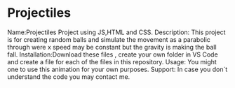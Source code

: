 # Projectiles
Name:Projectiles Project using JS,HTML and CSS.
Description: This project is for creating random balls and simulate the movement as a parabolic through were x speed may be constant but the gravity is making the ball fall.
Installation:Download these files , create your own folder in VS Code and create a file for each of the files in this repository.
Usage: You might one to use this animation for your own purposes.
Support: In case you don`t understand the code you may contact me.
